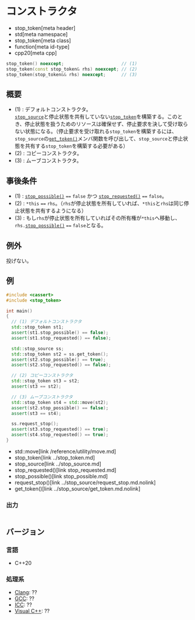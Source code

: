 # コンストラクタ
* stop_token[meta header]
* std[meta namespace]
* stop_token[meta class]
* function[meta id-type]
* cpp20[meta cpp]

```cpp
stop_token() noexcept;                      // (1)
stop_token(const stop_token& rhs) noexcept; // (2)
stop_token(stop_token&& rhs) noexcept;      // (3)
```


## 概要
- (1) : デフォルトコンストラクタ。  
  [`stop_source`](../stop_source.md)と停止状態を共有していない[`stop_token`](../stop_token.md)を構築する。このとき、停止状態を扱うためのリソースは確保せず、停止要求を決して受け取らない状態になる。（停止要求を受け取れる`stop_token`を構築するには、`stop_source`の[`get_token()`](../stop_source/get_token.md.nolink)メンバ関数を呼び出して、`stop_source`と停止状態を共有する`stop_token`を構築する必要がある）
- (2) : コピーコンストラクタ。
- (3) : ムーブコンストラクタ。

## 事後条件
- (1) : [`stop_possible()`](stop_possible.md) `==` `false` かつ [`stop_requested()`](stop_requested.md) `==` `false`。
- (2) : `*this` `==` `rhs`。（`rhs`が停止状態を所有していれば、`*this`と`rhs`は同じ停止状態を共有するようになる）
- (3) : もし`rhs`が停止状態を所有していればその所有権が`*this`へ移動し、`rhs.`[`stop_possible()`](stop_possible.md) `==` `false`となる。

## 例外
投げない。

## 例
```cpp example
#include <cassert>
#include <stop_token>

int main()
{
  // (1) デフォルトコンストラクタ
  std::stop_token st1;
  assert(st1.stop_possible() == false);
  assert(st1.stop_requested() == false);

  std::stop_source ss;
  std::stop_token st2 = ss.get_token();
  assert(st2.stop_possible() == true);
  assert(st2.stop_requested() == false);

  // (2) コピーコンストラクタ
  std::stop_token st3 = st2;
  assert(st3 == st2);

  // (3) ムーブコンストラクタ
  std::stop_token st4 = std::move(st2);
  assert(st2.stop_possible() == false);
  assert(st3 == st4);

  ss.request_stop();
  assert(st3.stop_requested() == true);
  assert(st4.stop_requested() == true);
}
```
* std::move[link /reference/utility/move.md]
* stop_token[link ../stop_token.md]
* stop_source[link ../stop_source.md]
* stop_requested()[link stop_requested.md]
* stop_possible()[link stop_possible.md]
* request_stop()[link ../stop_source/request_stop.md.nolink]
* get_token()[link ../stop_source/get_token.md.nolink]

### 出力
```
```

## バージョン
### 言語
- C++20

### 処理系
- [Clang](/implementation.md#clang): ??
- [GCC](/implementation.md#gcc): ??
- [ICC](/implementation.md#icc): ??
- [Visual C++](/implementation.md#visual_cpp): ??

